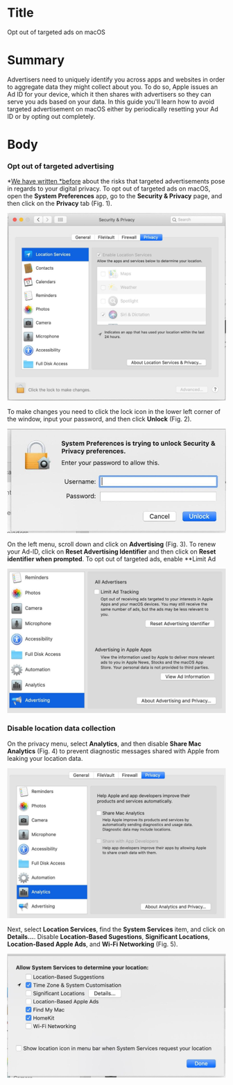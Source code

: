 # Title #
Opt out of targeted ads on macOS

# Summary #
Advertisers need to uniquely identify you across apps and websites in order to aggregate data they might collect about
you. To do so, Apple issues an Ad ID for your device, which it then shares with advertisers so they can serve you ads
based on your data. In this guide you'll learn how to avoid targeted advertisement on macOS either by periodically
resetting your Ad ID or by opting out completely.

# Body #

### Opt out of targeted advertising ###

*[We have written
*before](https://privacyinternational.org/explainer/2976/how-do-tracking-companies-know-what-you-did-last-summer) about
the risks that targeted advertisements pose in regards to your digital privacy. To opt out of targeted ads on macOS,
open the **System Preferences** app, go to the **Security & Privacy** page, and then click on the **Privacy** tab (Fig.
1).

![Fig. 1: Privacy settings](../images/MacOS/settings-privacy.jpg?raw=true)

To make changes you need to click the lock icon in the lower left corner of the window, input your password, and then
click **Unlock** (Fig. 2).

![Fig. 2: Unlock settings](../images/MacOS/settings-unlock.jpg?raw=true)

On the left menu, scroll down and click on **Advertising** (Fig. 3). To renew your Ad-ID, click on **Reset Advertising
Identifier** and then click on **Reset identifier when prompted**. To opt out of targeted ads, enable **Limit Ad

![Fig. 3: Disable Targeted Ads](../images/MacOS/settings-ads.jpg?raw=true)

### Disable location data collection ###

On the privacy menu, select **Analytics**, and then disable **Share Mac Analytics** (Fig. 4) to prevent diagnostic
messages shared with Apple from leaking your location data.

![Fig. 4: Disable analytics](../images/MacOS/settings-analytics.jpg?raw=true)

Next, select **Location Services**, find the **System Services** item, and click on **Details...**. Disable
**Location-Based Sugestions**, **Significant Locations**, **Location-Based Apple Ads**, and **Wi-Fi Networking** (Fig. 5).

![Fig. 5: Disable location-based ads](../images/MacOS/settings-location.jpg?raw=true)
